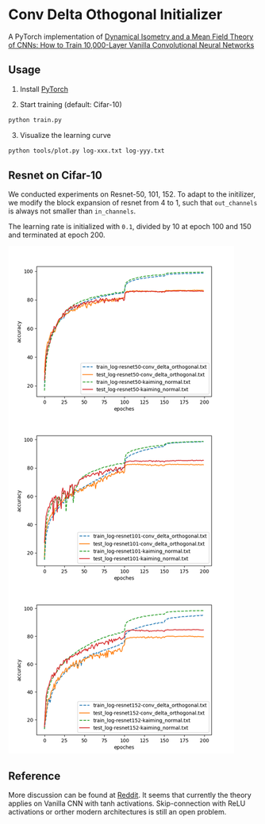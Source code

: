 # Conv Delta Othogonal Initializer
A PyTorch implementation of [Dynamical Isometry and a Mean Field Theory of CNNs:
How to Train 10,000-Layer Vanilla Convolutional Neural Networks](https://arxiv.org/pdf/1806.05393.pdf)

## Usage
1. Install [PyTorch](http://pytorch.org/)

2. Start training (default: Cifar-10)
```bash
python train.py
```

3. Visualize the learning curve
```bash
python tools/plot.py log-xxx.txt log-yyy.txt
```

## Resnet on Cifar-10

We conducted experiments on Resnet-50, 101, 152.
To adapt to the initilizer, we modify the block expansion of resnet from 4 to 1,
such that `out_channels` is always not smaller than `in_channels`.

The learning rate is initialized with `0.1`, divided by 10 at epoch 100 and 150 and terminated at epoch 200.

![cifar-50](results/resnet-cifar-10.png)

## Reference
More discussion can be found at [Reddit](https://www.reddit.com/r/MachineLearning/comments/8r7fl2/r_how_to_train_10000layer_vanilla_convolutional/).
It seems that currently the theory applies on Vanilla CNN with tanh activations.
Skip-connection with ReLU activations or orther modern architectures is still an open problem.
